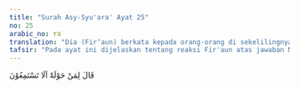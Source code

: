 ```yaml
---
title: "Surah Asy-Syu'ara' Ayat 25"
no: 25
arabic_no: ٢٥
translation: "Dia (Fir‘aun) berkata kepada orang-orang di sekelilingnya, “Apakah kamu tidak mendengar (apa yang dikatakannya)?”"
tafsir: "Pada ayat ini dijelaskan tentang reaksi Fir'aun atas jawaban Musa di atas. Setelah mendengar jawaban Musa, ia cepat-cepat menoleh kepada kaumnya yang ada di sekelilingnya, dan menampakkan keheranannya. Fir'aun berkata kepada mereka dengan nada menyindir dan mengejek, \"Wahai kaumku, kamu sekalian telah mendengar ucapan-ucapan Musa yang mengatakan bahwa ada Tuhan selain aku? Apakah itu bukan suatu hal yang aneh dan suatu hal yang merupakan penyelewengan?\" Hal ini dilakukan oleh Fir'aun karena ia khawatir kalau-kalau kaumnya terpengaruh oleh jawaban Musa. Kalau begitu, mereka akan berbalik tidak mempercayai dan mengakuinya lagi sebagai Tuhan."
---
```

قَالَ لِمَنْ حَوْلَهٗٓ اَلَا تَسْتَمِعُوْنَ 